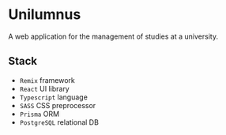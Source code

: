 # Unilumnus

A web application for the management of studies at a university.

## Stack

- `Remix` framework
- `React` UI library
- `Typescript` language
- `SASS` CSS preprocessor
- `Prisma` ORM
- `PostgreSQL` relational DB
